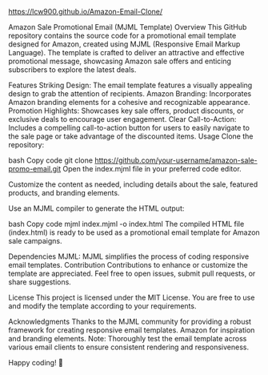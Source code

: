 https://lcw900.github.io/Amazon-Email-Clone/

Amazon Sale Promotional Email (MJML Template)
Overview
This GitHub repository contains the source code for a promotional email template designed for Amazon, created using MJML (Responsive Email Markup Language). The template is crafted to deliver an attractive and effective promotional message, showcasing Amazon sale offers and enticing subscribers to explore the latest deals.

Features
Striking Design: The email template features a visually appealing design to grab the attention of recipients.
Amazon Branding: Incorporates Amazon branding elements for a cohesive and recognizable appearance.
Promotion Highlights: Showcases key sale offers, product discounts, or exclusive deals to encourage user engagement.
Clear Call-to-Action: Includes a compelling call-to-action button for users to easily navigate to the sale page or take advantage of the discounted items.
Usage
Clone the repository:

bash
Copy code
git clone https://github.com/your-username/amazon-sale-promo-email.git
Open the index.mjml file in your preferred code editor.

Customize the content as needed, including details about the sale, featured products, and branding elements.

Use an MJML compiler to generate the HTML output:

bash
Copy code
mjml index.mjml -o index.html
The compiled HTML file (index.html) is ready to be used as a promotional email template for Amazon sale campaigns.

Dependencies
MJML: MJML simplifies the process of coding responsive email templates.
Contribution
Contributions to enhance or customize the template are appreciated. Feel free to open issues, submit pull requests, or share suggestions.

License
This project is licensed under the MIT License. You are free to use and modify the template according to your requirements.

Acknowledgments
Thanks to the MJML community for providing a robust framework for creating responsive email templates.
Amazon for inspiration and branding elements.
Note: Thoroughly test the email template across various email clients to ensure consistent rendering and responsiveness.

Happy coding! 🚀







